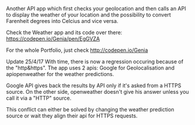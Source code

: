 Another API app which first checks your geolocation and then calls an API to display the weather of your location
and the possibility to convert Farenheit degrees into Celcius and vice versa.

Check the Weather app and its code over there: https://codepen.io/Genia/pen/EgGVZA

For the whole Portfolio, just check http://codepen.io/Genia

Update 25/4/17
With time, there is now a regression occuring because of the "http&https". 
The app uses 2 apis: Google for Geolocalisation and apiopenweather for the weather predictions. 

Google API gives back the results by API only if it's asked from a HTTPS source. On the other side, openweather doesn't give his answer unless you call it via a "HTTP" source. 

This conflict can either be solved by changing the weather prediction source or wait they align their api for HTTPS requests. 
